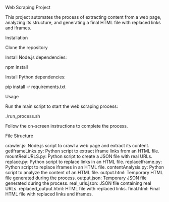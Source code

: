 Web Scraping Project

This project automates the process of extracting content from a web page, analyzing its structure, and generating a final HTML file with replaced links and iframes.

Installation

Clone the repository

Install Node.js dependencies:

npm install

Install Python dependencies:

pip install -r requirements.txt

Usage

Run the main script to start the web scraping process:

./run_process.sh

Follow the on-screen instructions to complete the process.

File Structure

crawler.js: Node.js script to crawl a web page and extract its content.
getIframeLinks.py: Python script to extract iframe links from an HTML file.
mountRealURLS.py: Python script to create a JSON file with real URLs.
replace.py: Python script to replace links in an HTML file.
replaceIframe.py: Python script to replace iframes in an HTML file.
contentAnalysis.py: Python script to analyze the content of an HTML file.
output.html: Temporary HTML file generated during the process.
output.json: Temporary JSON file generated during the process.
real_urls.json: JSON file containing real URLs.
replaced_output.html: HTML file with replaced links.
final.html: Final HTML file with replaced links and iframes.
